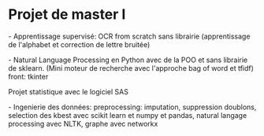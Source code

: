 # Projet de master I

<p></p>
- Apprentissage supervisé: OCR from scratch sans librairie (apprentissage de l'alphabet et correction de lettre bruitée)

<p></p>
- Natural Language Processing en Python avec de la POO et sans librairie de sklearn. (Mini moteur de recherche avec l'approche bag of word et tfidf) front: tkinter

<p></p>
Projet statistique avec le logiciel SAS
<p></p>
- Ingenierie des données: preprocessing: imputation, suppression doublons, selection des kbest avec scikit learn et numpy et pandas, natural langage processing avec NLTK, graphe avec networkx
